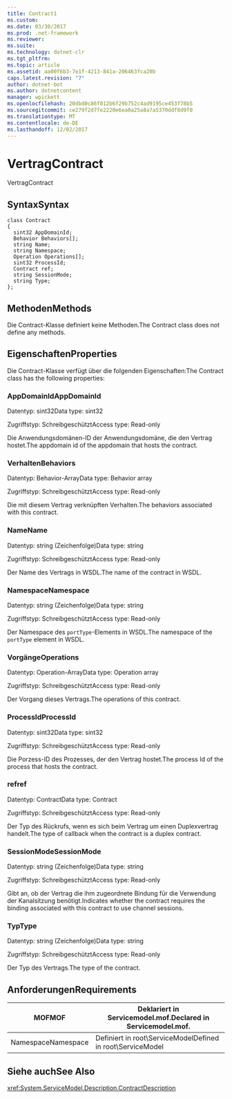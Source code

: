 ```yaml
---
title: Contract1
ms.custom: 
ms.date: 03/30/2017
ms.prod: .net-framework
ms.reviewer: 
ms.suite: 
ms.technology: dotnet-clr
ms.tgt_pltfrm: 
ms.topic: article
ms.assetid: aa00f6b3-7e1f-4213-841a-206463fca20b
caps.latest.revision: "7"
author: dotnet-bot
ms.author: dotnetcontent
manager: wpickett
ms.openlocfilehash: 20dbd0c86f012b6f29b752c4ad9195ce453f78b5
ms.sourcegitcommit: ce279f2d7fe2220e6ea0a25a8a7a5370ddf8d9f0
ms.translationtype: MT
ms.contentlocale: de-DE
ms.lasthandoff: 12/02/2017
---
```

# <a name="contract"></a><span data-ttu-id="625f0-102">Vertrag</span><span class="sxs-lookup"><span data-stu-id="625f0-102">Contract</span></span>
<span data-ttu-id="625f0-103">Vertrag</span><span class="sxs-lookup"><span data-stu-id="625f0-103">Contract</span></span>  
  
## <a name="syntax"></a><span data-ttu-id="625f0-104">Syntax</span><span class="sxs-lookup"><span data-stu-id="625f0-104">Syntax</span></span>  
  
```  
class Contract  
{  
  sint32 AppDomainId;  
  Behavior Behaviors[];  
  string Name;  
  string Namespace;  
  Operation Operations[];  
  sint32 ProcessId;  
  Contract ref;  
  string SessionMode;  
  string Type;  
};  
```  
  
## <a name="methods"></a><span data-ttu-id="625f0-105">Methoden</span><span class="sxs-lookup"><span data-stu-id="625f0-105">Methods</span></span>  
 <span data-ttu-id="625f0-106">Die Contract-Klasse definiert keine Methoden.</span><span class="sxs-lookup"><span data-stu-id="625f0-106">The Contract class does not define any methods.</span></span>  
  
## <a name="properties"></a><span data-ttu-id="625f0-107">Eigenschaften</span><span class="sxs-lookup"><span data-stu-id="625f0-107">Properties</span></span>  
 <span data-ttu-id="625f0-108">Die Contract-Klasse verfügt über die folgenden Eigenschaften:</span><span class="sxs-lookup"><span data-stu-id="625f0-108">The Contract class has the following properties:</span></span>  
  
### <a name="appdomainid"></a><span data-ttu-id="625f0-109">AppDomainId</span><span class="sxs-lookup"><span data-stu-id="625f0-109">AppDomainId</span></span>  
 <span data-ttu-id="625f0-110">Datentyp: sint32</span><span class="sxs-lookup"><span data-stu-id="625f0-110">Data type: sint32</span></span>  
  
 <span data-ttu-id="625f0-111">Zugriffstyp: Schreibgeschützt</span><span class="sxs-lookup"><span data-stu-id="625f0-111">Access type: Read-only</span></span>  
  
 <span data-ttu-id="625f0-112">Die Anwendungsdomänen-ID der Anwendungsdomäne, die den Vertrag hostet.</span><span class="sxs-lookup"><span data-stu-id="625f0-112">The appdomain id of the appdomain that hosts the contract.</span></span>  
  
### <a name="behaviors"></a><span data-ttu-id="625f0-113">Verhalten</span><span class="sxs-lookup"><span data-stu-id="625f0-113">Behaviors</span></span>  
 <span data-ttu-id="625f0-114">Datentyp: Behavior-Array</span><span class="sxs-lookup"><span data-stu-id="625f0-114">Data type: Behavior array</span></span>  
  
 <span data-ttu-id="625f0-115">Zugriffstyp: Schreibgeschützt</span><span class="sxs-lookup"><span data-stu-id="625f0-115">Access type: Read-only</span></span>  
  
 <span data-ttu-id="625f0-116">Die mit diesem Vertrag verknüpften Verhalten.</span><span class="sxs-lookup"><span data-stu-id="625f0-116">The behaviors associated with this contract.</span></span>  
  
### <a name="name"></a><span data-ttu-id="625f0-117">Name</span><span class="sxs-lookup"><span data-stu-id="625f0-117">Name</span></span>  
 <span data-ttu-id="625f0-118">Datentyp: string (Zeichenfolge)</span><span class="sxs-lookup"><span data-stu-id="625f0-118">Data type: string</span></span>  
  
 <span data-ttu-id="625f0-119">Zugriffstyp: Schreibgeschützt</span><span class="sxs-lookup"><span data-stu-id="625f0-119">Access type: Read-only</span></span>  
  
 <span data-ttu-id="625f0-120">Der Name des Vertrags in WSDL.</span><span class="sxs-lookup"><span data-stu-id="625f0-120">The name of the contract in WSDL.</span></span>  
  
### <a name="namespace"></a><span data-ttu-id="625f0-121">Namespace</span><span class="sxs-lookup"><span data-stu-id="625f0-121">Namespace</span></span>  
 <span data-ttu-id="625f0-122">Datentyp: string (Zeichenfolge)</span><span class="sxs-lookup"><span data-stu-id="625f0-122">Data type: string</span></span>  
  
 <span data-ttu-id="625f0-123">Zugriffstyp: Schreibgeschützt</span><span class="sxs-lookup"><span data-stu-id="625f0-123">Access type: Read-only</span></span>  
  
 <span data-ttu-id="625f0-124">Der Namespace des `portType`-Elements in WSDL.</span><span class="sxs-lookup"><span data-stu-id="625f0-124">The namespace of the `portType` element in WSDL.</span></span>  
  
### <a name="operations"></a><span data-ttu-id="625f0-125">Vorgänge</span><span class="sxs-lookup"><span data-stu-id="625f0-125">Operations</span></span>  
 <span data-ttu-id="625f0-126">Datentyp: Operation-Array</span><span class="sxs-lookup"><span data-stu-id="625f0-126">Data type: Operation array</span></span>  
  
 <span data-ttu-id="625f0-127">Zugriffstyp: Schreibgeschützt</span><span class="sxs-lookup"><span data-stu-id="625f0-127">Access type: Read-only</span></span>  
  
 <span data-ttu-id="625f0-128">Der Vorgang dieses Vertrags.</span><span class="sxs-lookup"><span data-stu-id="625f0-128">The operations of this contract.</span></span>  
  
### <a name="processid"></a><span data-ttu-id="625f0-129">ProcessId</span><span class="sxs-lookup"><span data-stu-id="625f0-129">ProcessId</span></span>  
 <span data-ttu-id="625f0-130">Datentyp: sint32</span><span class="sxs-lookup"><span data-stu-id="625f0-130">Data type: sint32</span></span>  
  
 <span data-ttu-id="625f0-131">Zugriffstyp: Schreibgeschützt</span><span class="sxs-lookup"><span data-stu-id="625f0-131">Access type: Read-only</span></span>  
  
 <span data-ttu-id="625f0-132">Die Porzess-ID des Prozesses, der den Vertrag hostet.</span><span class="sxs-lookup"><span data-stu-id="625f0-132">The process Id of the process that hosts the contract.</span></span>  
  
### <a name="ref"></a><span data-ttu-id="625f0-133">ref</span><span class="sxs-lookup"><span data-stu-id="625f0-133">ref</span></span>  
 <span data-ttu-id="625f0-134">Datentyp: Contract</span><span class="sxs-lookup"><span data-stu-id="625f0-134">Data type: Contract</span></span>  
  
 <span data-ttu-id="625f0-135">Zugriffstyp: Schreibgeschützt</span><span class="sxs-lookup"><span data-stu-id="625f0-135">Access type: Read-only</span></span>  
  
 <span data-ttu-id="625f0-136">Der Typ des Rückrufs, wenn es sich beim Vertrag um einen Duplexvertrag handelt.</span><span class="sxs-lookup"><span data-stu-id="625f0-136">The type of callback when the contract is a duplex contract.</span></span>  
  
### <a name="sessionmode"></a><span data-ttu-id="625f0-137">SessionMode</span><span class="sxs-lookup"><span data-stu-id="625f0-137">SessionMode</span></span>  
 <span data-ttu-id="625f0-138">Datentyp: string (Zeichenfolge)</span><span class="sxs-lookup"><span data-stu-id="625f0-138">Data type: string</span></span>  
  
 <span data-ttu-id="625f0-139">Zugriffstyp: Schreibgeschützt</span><span class="sxs-lookup"><span data-stu-id="625f0-139">Access type: Read-only</span></span>  
  
 <span data-ttu-id="625f0-140">Gibt an, ob der Vertrag die ihm zugeordnete Bindung für die Verwendung der Kanalsitzung benötigt.</span><span class="sxs-lookup"><span data-stu-id="625f0-140">Indicates whether the contract requires the binding associated with this contract to use channel sessions.</span></span>  
  
### <a name="type"></a><span data-ttu-id="625f0-141">Typ</span><span class="sxs-lookup"><span data-stu-id="625f0-141">Type</span></span>  
 <span data-ttu-id="625f0-142">Datentyp: string (Zeichenfolge)</span><span class="sxs-lookup"><span data-stu-id="625f0-142">Data type: string</span></span>  
  
 <span data-ttu-id="625f0-143">Zugriffstyp: Schreibgeschützt</span><span class="sxs-lookup"><span data-stu-id="625f0-143">Access type: Read-only</span></span>  
  
 <span data-ttu-id="625f0-144">Der Typ des Vertrags.</span><span class="sxs-lookup"><span data-stu-id="625f0-144">The type of the contract.</span></span>  
  
## <a name="requirements"></a><span data-ttu-id="625f0-145">Anforderungen</span><span class="sxs-lookup"><span data-stu-id="625f0-145">Requirements</span></span>  
  
|<span data-ttu-id="625f0-146">MOF</span><span class="sxs-lookup"><span data-stu-id="625f0-146">MOF</span></span>|<span data-ttu-id="625f0-147">Deklariert in Servicemodel.mof.</span><span class="sxs-lookup"><span data-stu-id="625f0-147">Declared in Servicemodel.mof.</span></span>|  
|---------|-----------------------------------|  
|<span data-ttu-id="625f0-148">Namespace</span><span class="sxs-lookup"><span data-stu-id="625f0-148">Namespace</span></span>|<span data-ttu-id="625f0-149">Definiert in root\ServiceModel</span><span class="sxs-lookup"><span data-stu-id="625f0-149">Defined in root\ServiceModel</span></span>|  
  
## <a name="see-also"></a><span data-ttu-id="625f0-150">Siehe auch</span><span class="sxs-lookup"><span data-stu-id="625f0-150">See Also</span></span>  
 <xref:System.ServiceModel.Description.ContractDescription>
